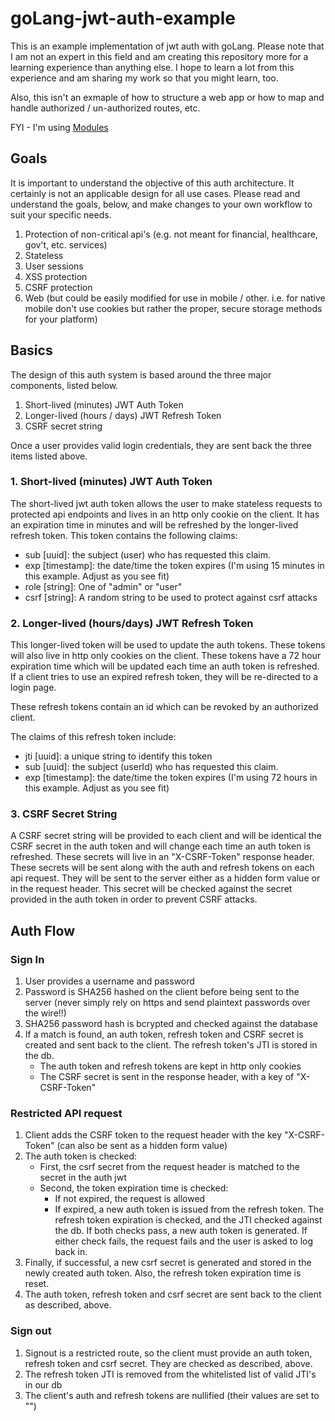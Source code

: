 # goLang-jwt-auth-example
This is an example implementation of jwt auth with goLang. Please note that I am not an expert in this field and am creating this repository more for a learning experience than anything else. I hope to learn a lot from this experience and am sharing my work so that you might learn, too.

Also, this isn't an exmaple of how to structure a web app or how to map and handle authorized / un-authorized routes, etc.

FYI - I'm using [Modules](https://github.com/golang/go/wiki/Modules)

## Goals
It is important to understand the objective of this auth architecture. It certainly is not an applicable design for all use cases. Please read and understand the goals, below, and make changes to your own workflow to suit your specific needs.

1. Protection of non-critical api's (e.g. not meant for financial, healthcare, gov't, etc. services)
2. Stateless
3. User sessions
4. XSS protection
5. CSRF protection
6. Web (but could be easily modified for use in mobile / other. i.e. for native mobile don't use cookies but rather the proper, secure storage methods for your platform)

## Basics
The design of this auth system is based around the three major components, listed below.

1. Short-lived (minutes) JWT Auth Token
2. Longer-lived (hours / days) JWT Refresh Token
3. CSRF secret string

Once a user provides valid login credentials, they are sent back the three items listed above.

### 1. Short-lived (minutes) JWT Auth Token
The short-lived jwt auth token allows the user to make stateless requests to protected api endpoints and lives in an http only cookie on the client. It has an expiration time in minutes and will be refreshed by the longer-lived refresh token. This token contains the following claims:

* sub [uuid]: the subject (user) who has requested this claim.
* exp [timestamp]: the date/time the token expires (I'm using 15 minutes in this example. Adjust as you see fit)
* role [string]: One of "admin" or "user"
* csrf [string]: A random string to be used to protect against csrf attacks

### 2. Longer-lived (hours/days) JWT Refresh Token
This longer-lived token will be used to update the auth tokens. These tokens will also live in http only cookies on the client. These tokens have a 72 hour expiration time which will be updated each time an auth token is refreshed. If a client tries to use an expired refresh token, they will be re-directed to a login page. 

These refresh tokens contain an id which can be revoked by an authorized client.

The claims of this refresh token include:
* jti [uuid]: a unique string to identify this token
* sub [uuid]: the subject (userId) who has requested this claim.
* exp [timestamp]: the date/time the token expires (I'm using 72 hours in this example. Adjust as you see fit)

### 3. CSRF Secret String
A CSRF secret string will be provided to each client and will be identical the CSRF secret in the auth token and will change each time an auth token is refreshed. These secrets will live in an "X-CSRF-Token" response header. These secrets will be sent along with the auth and refresh tokens on each api request. They will be sent to the server either as a hidden form value or in the request header. This secret will be checked against the secret provided in the auth token in order to prevent CSRF attacks.


## Auth Flow
### Sign In
1. User provides a username and password
2. Password is SHA256 hashed on the client before being sent to the server (never simply rely on https and send plaintext passwords over the wire!!)
3. SHA256 password hash is bcrypted and checked against the database
4. If a match is found, an auth token, refresh token and CSRF secret is created and sent back to the client. The refresh token's JTI is stored in the db.
    * The auth token and refresh tokens are kept in http only cookies
    * The CSRF secret is sent in the response header, with a key of "X-CSRF-Token"

### Restricted API request
1. Client adds the CSRF token to the request header with the key "X-CSRF-Token" (can also be sent as a hidden form value)
2. The auth token is checked:
    * First, the csrf secret from the request header is matched to the secret in the auth jwt
    * Second, the token expiration time is checked:
        * If not expired, the request is allowed
        * If expired, a new auth token is issued from the refresh token. The refresh token expiration is checked, and the JTI checked against the db. If both checks pass, a new auth token is generated. If either check fails, the request fails and the user is asked to log back in.
3. Finally, if successful, a new csrf secret is generated and stored in the newly created auth token. Also, the refresh token expiration time is reset.
4. The auth token, refresh token and csrf secret are sent back to the client as described, above.

### Sign out
1. Signout is a restricted route, so the client must provide an auth token, refresh token and csrf secret. They are checked as described, above.
2. The refresh token JTI is removed from the whitelisted list of valid JTI's in our db
3. The client's auth and refresh tokens are nullified (their values are set to "")